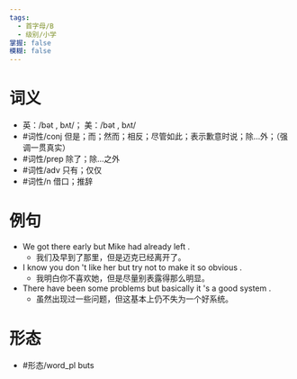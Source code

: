 ```yaml
---
tags:
  - 首字母/B
  - 级别/小学
掌握: false
模糊: false
---
```

# 词义
- 英：/bət , bʌt/； 美：/bət , bʌt/
- #词性/conj  但是；而；然而；相反；尽管如此；表示歉意时说；除…外；（强调一贯真实）
- #词性/prep  除了；除…之外
- #词性/adv  只有；仅仅
- #词性/n  借口；推辞
# 例句
- We got there early but Mike had already left .
	- 我们及早到了那里，但是迈克已经离开了。
- I know you don 't like her but try not to make it so obvious .
	- 我明白你不喜欢她，但是尽量别表露得那么明显。
- There have been some problems but basically it 's a good system .
	- 虽然出现过一些问题，但这基本上仍不失为一个好系统。
# 形态
- #形态/word_pl buts
